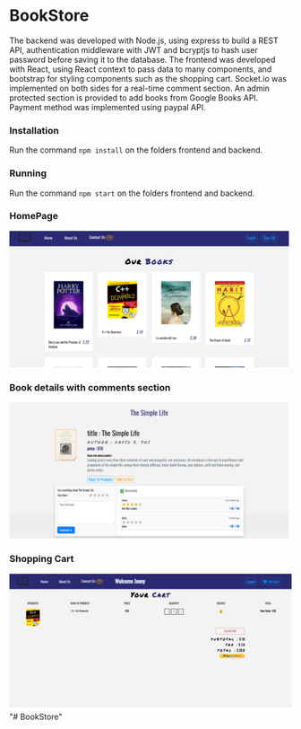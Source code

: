 # BookStore

The backend was developed with Node.js, using express to build a REST API, authentication middleware 
with JWT and bcryptjs to hash user password before saving it to the database. The frontend was developed 
with React, using React context to pass data to many components, and bootstrap for styling components 
such as the shopping cart. Socket.io was implemented on both sides for a real-time comment section. 
An admin protected section is provided to add books from Google Books API. Payment method was implemented 
using paypal API.

### Installation
Run the command ``` npm install ``` on the folders frontend and backend.

### Running
Run the command ``` npm start ``` on the folders frontend and backend.

### HomePage
![HomePage](/resources/homepage.png "HomePage")

### Book details with comments section 
![Book Details](/resources/bookdetailsandcomment.png "Book Details")

### Shopping Cart
![Shopping Cart](/resources/cart.png "Shopping Cart")
"# BookStore" 
